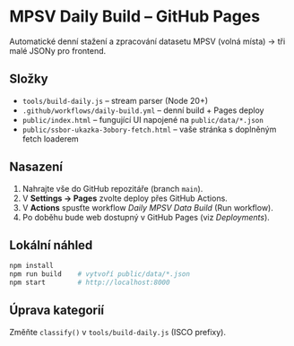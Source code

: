 # MPSV Daily Build – GitHub Pages

Automatické denní stažení a zpracování datasetu MPSV (volná místa) → tři malé JSONy pro frontend.

## Složky
- `tools/build-daily.js` – stream parser (Node 20+)
- `.github/workflows/daily-build.yml` – denní build + Pages deploy
- `public/index.html` – fungující UI napojené na `public/data/*.json`
- `public/ssbor-ukazka-3obory-fetch.html` – vaše stránka s doplněným fetch loaderem

## Nasazení
1. Nahrajte vše do GitHub repozitáře (branch `main`).
2. V **Settings → Pages** zvolte deploy přes GitHub Actions.
3. V **Actions** spusťte workflow *Daily MPSV Data Build* (Run workflow).
4. Po doběhu bude web dostupný v GitHub Pages (viz *Deployments*).

## Lokální náhled
```bash
npm install
npm run build    # vytvoří public/data/*.json
npm start        # http://localhost:8000
```

## Úprava kategorií
Změňte `classify()` v `tools/build-daily.js` (ISCO prefixy).
